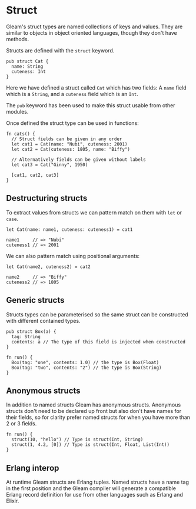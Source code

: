 # Struct

Gleam's struct types are named collections of keys and values. They are
similar to objects in object oriented languages, though they don't have
methods.

Structs are defined with the `struct` keyword.

```rust,noplaypen
pub struct Cat {
  name: String
  cuteness: Int
}
```

Here we have defined a struct called `Cat` which has two fields: A `name`
field which is a `String`, and a `cuteness` field which is an `Int`.

The `pub` keyword has been used to make this struct usable from other modules.

Once defined the struct type can be used in functions:

```rust,noplaypen
fn cats() {
  // Struct fields can be given in any order
  let cat1 = Cat(name: "Nubi", cuteness: 2001)
  let cat2 = Cat(cuteness: 1805, name: "Biffy")

  // Alternatively fields can be given without labels
  let cat3 = Cat("Ginny", 1950)

  [cat1, cat2, cat3]
}
```


## Destructuring structs

To extract values from structs we can pattern match on them with `let` or
`case`.

```rust,noplaypen
let Cat(name: name1, cuteness: cuteness1) = cat1

name1     // => "Nubi"
cuteness1 // => 2001
```

We can also pattern match using positional arguments:

```rust,noplaypen
let Cat(name2, cuteness2) = cat2

name2     // => "Biffy"
cuteness2 // => 1805
```


## Generic structs

Structs types can be parameterised so the same struct can be constructed with
different contained types.

```rust,noplaypen
pub struct Box(a) {
  tag: String
  contents: a // The type of this field is injected when constructed
}

fn run() {
  Box(tag: "one", contents: 1.0) // the type is Box(Float)
  Box(tag: "two", contents: "2") // the type is Box(String)
}
```


## Anonymous structs

In addition to named structs Gleam has anonymous structs. Anonymous structs
don't need to be declared up front but also don't have names for their fields,
so for clarity prefer named structs for when you have more than 2 or 3 fields.

```rust,noplaypen
fn run() {
  struct(10, "hello") // Type is struct(Int, String)
  struct(1, 4.2, [0]) // Type is struct(Int, Float, List(Int))
}
```


## Erlang interop

At runtime Gleam structs are Erlang tuples. Named structs have a name tag in
the first position and the Gleam compiler will generate a compatible Erlang
record definition for use from other languages such as Erlang and Elixir.
